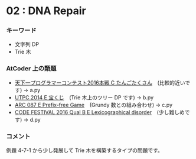 # 02 : DNA Repair

### キーワード

- 文字列 DP
- Trie 木

### AtCoder 上の類題

- [天下一プログラマーコンテスト2016本戦 C たんごたくさん](https://atcoder.jp/contests/tenka1-2016-final/tasks/tenka1_2016_final_c)　(比較的近いです) -> a.py
- [UTPC 2014 E 宝くじ](https://atcoder.jp/contests/utpc2014/tasks/utpc2014_e)　(Trie 木上のツリー DP です) -> b.py
- [ARC 087 E Prefix-free Game](https://atcoder.jp/contests/arc087/tasks/arc087_c)　(Grundy 数との組み合わせ) -> c.py
- [CODE FESTIVAL 2016 Qual B E Lexicographical disorder](https://atcoder.jp/contests/code-festival-2016-qualb/tasks/codefestival_2016_qualB_e)　(少し難しめです) -> d.py

### コメント

例題 4-7-1 から少し発展して Trie 木を構築するタイプの問題です。